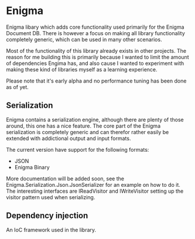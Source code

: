 # Enigma
Enigma libary which adds core functionality used primarily for the Enigma Document DB. There is however a focus on making all library functionality completely generic, which can be used in many other scenarios.

Most of the functionality of this library already exists in other projects. The reason for me building this is primarily because I wanted to limit the amount of dependencies Engima has, and also cause I wanted to experiment with making these kind of libraries myself as a learning experience.

Please note that it's early alpha and no performance tuning has been done as of yet.

## Serialization
Enigma contains a serialization engine, although there are plenty of those around, this one has a nice feature. The core part of the Enigma serialization is completely generic and can therefor rather easily be extended with addictional output and input formats.

The current version have support for the following formats:
- JSON
- Enigma Binary

More documentation will be added soon, see the Enigma.Serialization.Json.JsonSerializer for an example on how to do it. The interesting interfaces are IReadVisitor and IWriteVisitor setting up the visitor pattern used when serializing.

## Dependency injection
An IoC framework used in the library.

